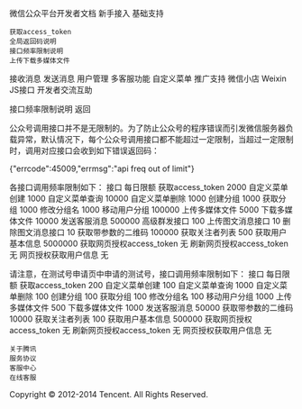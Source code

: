 
微信公众平台开发者文档
新手接入
基础支持

    获取access_token
    全局返回码说明
    接口频率限制说明
    上传下载多媒体文件

接收消息
发送消息
用户管理
多客服功能
自定义菜单
推广支持
微信小店
Weixin JS接口
开发者交流互助

接口频率限制说明
返回

公众号调用接口并不是无限制的。为了防止公众号的程序错误而引发微信服务器负载异常，默认情况下，每个公众号调用接口都不能超过一定限制，当超过一定限制时，调用对应接口会收到如下错误返回码：

{"errcode":45009,"errmsg":"api freq out of limit"}

各接口调用频率限制如下：
接口 	每日限额
获取access_token 	2000
自定义菜单创建 	1000
自定义菜单查询 	10000
自定义菜单删除 	1000
创建分组 	1000
获取分组 	1000
修改分组名 	1000
移动用户分组 	100000
上传多媒体文件 	5000
下载多媒体文件 	10000
发送客服消息 	500000
高级群发接口 	100
上传图文消息接口 	10
删除图文消息接口 	10
获取带参数的二维码 	100000
获取关注者列表 	500
获取用户基本信息 	5000000
获取网页授权access_token 	无
刷新网页授权access_token 	无
网页授权获取用户信息 	无

请注意，在测试号申请页中申请的测试号，接口调用频率限制如下：
接口 	每日限额
获取access_token 	200
自定义菜单创建 	100
自定义菜单查询 	1000
自定义菜单删除 	100
创建分组 	100
获取分组 	100
修改分组名 	100
移动用户分组 	1000
上传多媒体文件 	500
下载多媒体文件 	1000
发送客服消息 	50000
获取带参数的二维码 	10000
获取关注者列表 	100
获取用户基本信息 	500000
获取网页授权access_token 	无
刷新网页授权access_token 	无
网页授权获取用户信息 	无

    关于腾讯
    服务协议
    客服中心
    在线客服

Copyright © 2012-2014 Tencent. All Rights Reserved.

